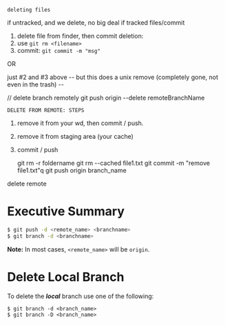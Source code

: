 `deleting files`

if untracked, and we delete, no big deal
if tracked files/commit

1. delete file from finder, then commit deletion:
2. use `git rm <filename>`
3. commit: `git commit -m "msg"` 

OR 

just #2 and #3 above
-- but this does a unix remove (completely gone, not even in the trash) -- 

 // delete branch remotely
git push origin --delete remoteBranchName

`DELETE FROM REMOTE: STEPS`

1. remove it from your wd, then commit / push.

2. remove it from staging area (your cache)

3. commit / push

   git rm -r foldername
   git rm --cached file1.txt
   git commit -m "remove file1.txt"q
   git push origin branch_name

delete remote

# Executive Summary

```sh
$ git push -d <remote_name> <branchname>
$ git branch -d <branchname>
```

**Note:** In most cases, `<remote_name>` will be `origin`.

# Delete Local Branch

To delete the ***local*** branch use one of the following:

```
$ git branch -d <branch_name>
$ git branch -D <branch_name>
```